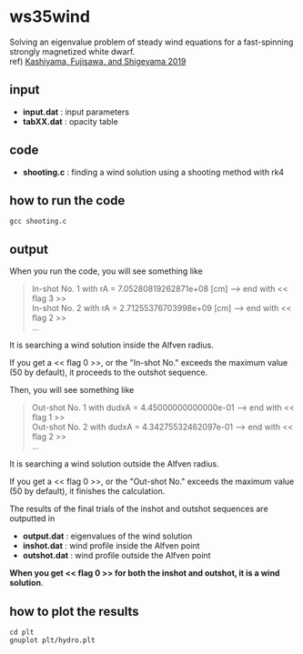 # ws35wind 
Solving an eigenvalue problem of steady wind equations for a fast-spinning strongly magnetized white dwarf. <br>
ref) [Kashiyama, Fujisawa, and Shigeyama 2019](https://iopscience.iop.org/article/10.3847/1538-4357/ab4e97)

## input
- **input.dat** : input parameters 
- **tabXX.dat** : opacity table 

## code
- **shooting.c** : finding a wind solution using a shooting method with rk4 <br>

## how to run the code
`gcc shooting.c` 

## output
When you run the code, you will see something like <br>
> In-shot No. 1 with rA = 7.05280819262871e+08 [cm] --> end with << flag 3 >> <br>
> In-shot No. 2 with rA = 2.71255376703998e+09 [cm] --> end with << flag 2 >> <br>
> ...

It is searching a wind solution inside the Alfven radius. 

If you get a << flag 0 >>, or the "In-shot No." exceeds the maximum value (50 by default), it proceeds to the outshot sequence.

Then, you will see something like <br>
> Out-shot No. 1 with dudxA = 4.45000000000000e-01 --> end with << flag 1 >> <br>
> Out-shot No. 2 with dudxA = 4.34275532462097e-01 --> end with << flag 2 >> <br>
> ...

It is searching a wind solution outside the Alfven radius. 

If you get a << flag 0 >>, or the "Out-shot No." exceeds the maximum value (50 by default), it finishes the calculation.

The results of the final trials of the inshot and outshot sequences are outputted in 

- **output.dat** : eigenvalues of the wind solution  
- **inshot.dat** : wind profile inside the Alfven point
- **outshot.dat** : wind profile outside the Alfven point

**When you get << flag 0 >> for both the inshot and outshot, it is a wind solution**.

## how to plot the results
`cd plt` <br>
`gnuplot plt/hydro.plt`

